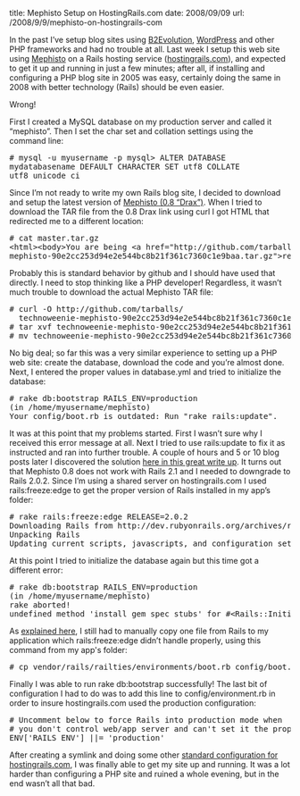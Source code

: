 title: Mephisto Setup on HostingRails.com
date: 2008/09/09
url: /2008/9/9/mephisto-on-hostingrails-com

In the past I’ve setup blog sites using [B2Evolution](http://b2evolution.net/), [WordPress](http://wordpress.org/) and other PHP frameworks and had no trouble at all. Last week I setup this web site using [Mephisto](http://mephistoblog.com/) on a Rails hosting service ([hostingrails.com](http://www.hostingrails.com/)), and expected to get it up and running in just a few minutes; after all, if installing and configuring a PHP blog site in 2005 was easy, certainly doing the same in 2008 with better technology (Rails) should be even easier.

Wrong!

First I created a MySQL database on my production server and called it “mephisto”. Then I set the char set and collation settings using the command line:<pre># mysql -u myusername -p
mysql> ALTER DATABASE mydatabasename DEFAULT CHARACTER SET utf8
  COLLATE utf8_unicode_ci</pre>

Since I’m not ready to write my own Rails blog site, I decided to download and setup the latest version of [Mephisto (0.8 “Drax”)](http://mephistoblog.com/download). When I tried to download the TAR file from the 0.8 Drax link using curl I got HTML that redirected me to a different location:

<pre># cat master.tar.gz
&lt;html>&lt;body>You are being &lt;a href="http://github.com/tarballs/technoweenie-
mephisto-90e2cc253d94e2e544bc8b21f361c7360c1e9baa.tar.gz">redirected&lt;/a>.&lt;/body>&lt;/html></pre>

Probably this is standard behavior by github and I should have used that directly. I need to stop thinking like a PHP developer! Regardless, it wasn’t much trouble to download the actual Mephisto TAR file:

<pre># curl -O http://github.com/tarballs/
  technoweenie-mephisto-90e2cc253d94e2e544bc8b21f361c7360c1e9baa.tar.gz
# tar xvf technoweenie-mephisto-90e2cc253d94e2e544bc8b21f361c7360c1e9baa.tar.gz
# mv technoweenie-mephisto-90e2cc253d94e2e544bc8b21f361c7360c1e9baa mephisto</pre>

No big deal; so far this was a very similar experience to setting up a PHP web site: create the database, download the code and you’re almost done. Next, I entered the proper values in database.yml and tried to initialize the database:

<pre># rake db:bootstrap RAILS_ENV=production
(in /home/myusername/mephisto)
Your config/boot.rb is outdated: Run "rake rails:update".</pre>

It was at this point that my problems started. First I wasn’t sure why I received this error message at all. Next I tried to use rails:update to fix it as instructed and ran into further trouble. A couple of hours and 5 or 10 blog posts later I discovered the solution [here in this great write up](http://groups.google.com/group/MephistoBlog/browse_thread/thread/a03e8ac350382e0e). It turns out that Mephisto 0.8 does not work with Rails 2.1 and I needed to downgrade to Rails 2.0.2. Since I’m using a shared server on hostingrails.com I used rails:freeze:edge to get the proper version of Rails installed in my app’s folder:

<pre># rake rails:freeze:edge RELEASE=2.0.2
Downloading Rails from http://dev.rubyonrails.org/archives/rails_2.0.2.zip
Unpacking Rails
Updating current scripts, javascripts, and configuration settings</pre>

At this point I tried to initialize the database again but this time got a different error:

<pre># rake db:bootstrap RAILS_ENV=production
(in /home/myusername/mephisto)
rake aborted!
undefined method 'install_gem_spec_stubs' for #&lt;Rails::Initializer:0xb7c652e8></pre>

As [explained here](http://groups.google.com/group/MephistoBlog/browse_thread/thread/a03e8ac350382e0e), I still had to manually copy one file from Rails to my application which rails:freeze:edge didn’t handle properly, using this command from my app's folder:

<pre># cp vendor/rails/railties/environments/boot.rb config/boot.rb</pre>

Finally I was able to run rake db:bootstrap successfully! The last bit of configuration I had to do was to add this line to config/environment.rb in order to insure hostingrails.com used the production configuration:

<pre># Uncomment below to force Rails into production mode when
# you don't control web/app server and can't set it the proper way
ENV['RAILS_ENV'] ||= 'production'</pre>

After creating a symlink and doing some other [standard configuration for hostingrails.com](http://www.hostingrails.com/forums/wiki_thread/1), I was finally able to get my site up and running. It was a lot harder than configuring a PHP site and ruined a whole evening, but in the end wasn’t all that bad.
